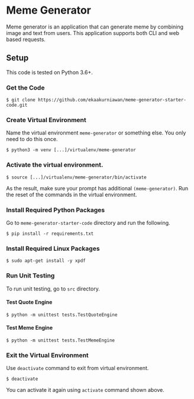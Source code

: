 # Meme Generator
Meme generator is an application that can generate meme by combining image and text from users.
This application supports both CLI and web based requests.

## Setup
This code is tested on Python 3.6+.

### Get the Code
```
$ git clone https://github.com/ekaakurniawan/meme-generator-starter-code.git
```

### Create Virtual Environment
Name the virtual environment `meme-generator` or something else. You only need to do this once.
```
$ python3 -m venv [...]/virtualenv/meme-generator
```

### Activate the virtual environment.
```
$ source [...]/virtualenv/meme-generator/bin/activate
```
As the result, make sure your prompt has additional `(meme-generator)`. Run the reset of the commands in the virtual environment.

### Install Required Python Packages
Go to `meme-generator-starter-code` directory and run the following.
```
$ pip install -r requirements.txt
```

### Install Required Linux Packages
```
$ sudo apt-get install -y xpdf
```

### Run Unit Testing
To run unit testing, go to `src` directory.
#### Test Quote Engine
```
$ python -m unittest tests.TestQuoteEngine
```
#### Test Meme Engine
```
$ python -m unittest tests.TestMemeEngine
```

### Exit the Virtual Environment
Use `deactivate` command to exit from virtual environment.
```
$ deactivate
```
You can activate it again using `activate` command shown above.
